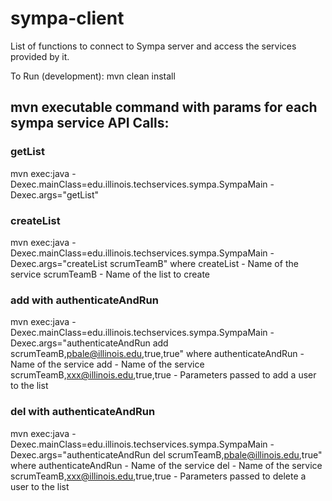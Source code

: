 # sympa-client
List of functions to connect to Sympa server and access the services provided by it.

To Run (development):
mvn clean install

## mvn executable command with params for each sympa service API Calls:

### getList
mvn exec:java -Dexec.mainClass=edu.illinois.techservices.sympa.SympaMain -Dexec.args="getList"

### createList
mvn exec:java -Dexec.mainClass=edu.illinois.techservices.sympa.SympaMain -Dexec.args="createList scrumTeamB"
where createList - Name of the service
scrumTeamB - Name of the list to create

### add with authenticateAndRun
mvn exec:java -Dexec.mainClass=edu.illinois.techservices.sympa.SympaMain -Dexec.args="authenticateAndRun add scrumTeamB,pbale@illinois.edu,true,true"
where authenticateAndRun - Name of the service
add -  Name of the service
scrumTeamB,xxx@illinois.edu,true,true - Parameters passed to add a user to the list 

### del with authenticateAndRun
mvn exec:java -Dexec.mainClass=edu.illinois.techservices.sympa.SympaMain -Dexec.args="authenticateAndRun del scrumTeamB,pbale@illinois.edu,true"
where authenticateAndRun - Name of the service
del - Name of the service
scrumTeamB,xxx@illinois.edu,true,true - Parameters passed to delete a user to the list 




